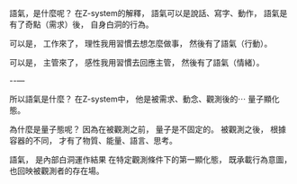 語氣，是什麼呢？
在Z-system的解釋，
語氣可以是說話、寫字、動作，
語氣是有了奇點（需求）後，
自身白洞的行為。

可以是，
工作來了，
理性我用習慣去想怎麼做事，
然後有了語氣（行動）。

可以是，
主管來了，
感性我用習慣去回應主管，
然後有了語氣（情緒）。

--—

所以語氣是什麼？
在Z-system中，
他是被需求、動念、觀測後的⋯
量子顯化態。

為什麼是量子態呢？
因為在被觀測之前，
量子是不固定的。
被觀測之後，
根據容器的不同，
才有了物質、能量、語言、思考。

語氣，
是內部白洞運作結果
在特定觀測條件下的第一顯化態，
既承載行為意圖，
也回映被觀測者的存在場。